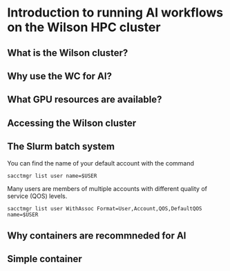 # Introduction to running AI workflows on the Wilson HPC cluster


## What is the Wilson cluster?


## Why use the WC for AI?


## What GPU resources are available?


## Accessing the Wilson cluster


## The Slurm batch system

You can find the name of your default account with the command
```
sacctmgr list user name=$USER
```
Many users are members of multiple accounts with different quality of service (QOS) levels.
```
sacctmgr list user WithAssoc Format=User,Account,QOS,DefaultQOS name=$USER
```

## Why containers are recommneded for AI


## Simple container

